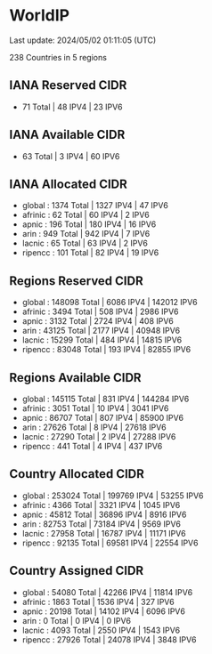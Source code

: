 # WorldIP

Last update: 2024/05/02 01:11:05 (UTC)

238 Countries in 5 regions

## IANA Reserved CIDR

- 71 Total | 48 IPV4 | 23 IPV6

## IANA Available CIDR

- 63 Total | 3 IPV4 | 60 IPV6

## IANA Allocated CIDR

- global : 1374 Total | 1327 IPV4 | 47 IPV6
- afrinic : 62 Total | 60 IPV4 | 2 IPV6
- apnic : 196 Total | 180 IPV4 | 16 IPV6
- arin : 949 Total | 942 IPV4 | 7 IPV6
- lacnic : 65 Total | 63 IPV4 | 2 IPV6
- ripencc : 101 Total | 82 IPV4 | 19 IPV6

## Regions Reserved CIDR

- global : 148098 Total | 6086 IPV4 | 142012 IPV6
- afrinic : 3494 Total | 508 IPV4 | 2986 IPV6
- apnic : 3132 Total | 2724 IPV4 | 408 IPV6
- arin : 43125 Total | 2177 IPV4 | 40948 IPV6
- lacnic : 15299 Total | 484 IPV4 | 14815 IPV6
- ripencc : 83048 Total | 193 IPV4 | 82855 IPV6

## Regions Available CIDR

- global : 145115 Total | 831 IPV4 | 144284 IPV6
- afrinic : 3051 Total | 10 IPV4 | 3041 IPV6
- apnic : 86707 Total | 807 IPV4 | 85900 IPV6
- arin : 27626 Total | 8 IPV4 | 27618 IPV6
- lacnic : 27290 Total | 2 IPV4 | 27288 IPV6
- ripencc : 441 Total | 4 IPV4 | 437 IPV6

## Country Allocated CIDR

- global : 253024 Total | 199769 IPV4 | 53255 IPV6
- afrinic : 4366 Total | 3321 IPV4 | 1045 IPV6
- apnic : 45812 Total | 36896 IPV4 | 8916 IPV6
- arin : 82753 Total | 73184 IPV4 | 9569 IPV6
- lacnic : 27958 Total | 16787 IPV4 | 11171 IPV6
- ripencc : 92135 Total | 69581 IPV4 | 22554 IPV6

## Country Assigned CIDR

- global : 54080 Total | 42266 IPV4 | 11814 IPV6
- afrinic : 1863 Total | 1536 IPV4 | 327 IPV6
- apnic : 20198 Total | 14102 IPV4 | 6096 IPV6
- arin : 0 Total | 0 IPV4 | 0 IPV6
- lacnic : 4093 Total | 2550 IPV4 | 1543 IPV6
- ripencc : 27926 Total | 24078 IPV4 | 3848 IPV6
